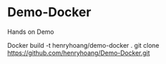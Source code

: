 Demo-Docker
===========

Hands on Demo

Docker build -t henryhoang/demo-docker .
git clone https://github.com/henryhoang/Demo-Docker.git

